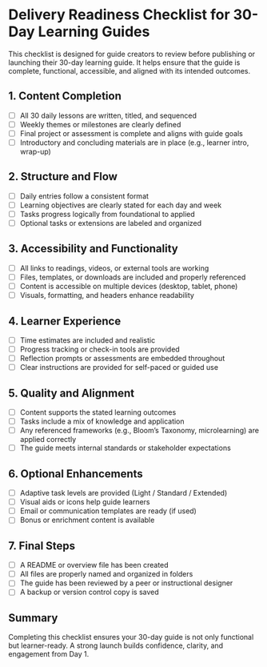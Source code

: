 # Delivery Readiness Checklist for 30-Day Learning Guides

This checklist is designed for guide creators to review before publishing or launching their 30-day learning guide. It helps ensure that the guide is complete, functional, accessible, and aligned with its intended outcomes.

## 1. Content Completion

- [ ] All 30 daily lessons are written, titled, and sequenced
- [ ] Weekly themes or milestones are clearly defined
- [ ] Final project or assessment is complete and aligns with guide goals
- [ ] Introductory and concluding materials are in place (e.g., learner intro, wrap-up)

## 2. Structure and Flow

- [ ] Daily entries follow a consistent format
- [ ] Learning objectives are clearly stated for each day and week
- [ ] Tasks progress logically from foundational to applied
- [ ] Optional tasks or extensions are labeled and organized

## 3. Accessibility and Functionality

- [ ] All links to readings, videos, or external tools are working
- [ ] Files, templates, or downloads are included and properly referenced
- [ ] Content is accessible on multiple devices (desktop, tablet, phone)
- [ ] Visuals, formatting, and headers enhance readability

## 4. Learner Experience

- [ ] Time estimates are included and realistic
- [ ] Progress tracking or check-in tools are provided
- [ ] Reflection prompts or assessments are embedded throughout
- [ ] Clear instructions are provided for self-paced or guided use

## 5. Quality and Alignment

- [ ] Content supports the stated learning outcomes
- [ ] Tasks include a mix of knowledge and application
- [ ] Any referenced frameworks (e.g., Bloom’s Taxonomy, microlearning) are applied correctly
- [ ] The guide meets internal standards or stakeholder expectations

## 6. Optional Enhancements

- [ ] Adaptive task levels are provided (Light / Standard / Extended)
- [ ] Visual aids or icons help guide learners
- [ ] Email or communication templates are ready (if used)
- [ ] Bonus or enrichment content is available

## 7. Final Steps

- [ ] A README or overview file has been created
- [ ] All files are properly named and organized in folders
- [ ] The guide has been reviewed by a peer or instructional designer
- [ ] A backup or version control copy is saved

## Summary

Completing this checklist ensures your 30-day guide is not only functional but learner-ready. A strong launch builds confidence, clarity, and engagement from Day 1.
